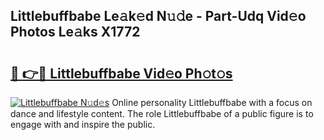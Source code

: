 ## Littlebuffbabe Le𝚊k𝚎d N𝚞𝚍e - Part-Udq Vid𝚎o Photos Le𝚊ks X1772

# <h2><a href="http://fbezly.evod.top/?m=Littlebuffbabe">🔗 👉🔴 Littlebuffbabe Vid𝚎o Ph𝚘t𝚘s</a></h2>

[![Littlebuffbabe N𝚞d𝚎s](https://i.imgur.com/8V9OHl7.gif)](http://fbezly.evod.top/?m=Littlebuffbabe)
Online personality Littlebuffbabe with a focus on dance and lifestyle content. The role Littlebuffbabe of a public figure is to engage with and inspire the public. 
